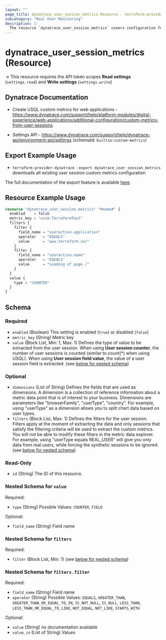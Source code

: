 ```yaml
---
layout: ""
page_title: dynatrace_user_session_metrics Resource - terraform-provider-dynatrace"
subcategory: "Real User Monitoring"
description: |-
  The resource `dynatrace_user_session_metrics` covers configuration for user session custom metrics
---
```


# dynatrace_user_session_metrics (Resource)

-> This resource requires the API token scopes **Read settings** (`settings.read`) and **Write settings** (`settings.write`)

## Dynatrace Documentation

- Create USQL custom metrics for web applications - https://www.dynatrace.com/support/help/platform-modules/digital-experience/web-applications/additional-configuration/custom-metrics-from-user-sessions

- Settings API - https://www.dynatrace.com/support/help/dynatrace-api/environment-api/settings (schemaId: `builtin:custom-metrics`)

## Export Example Usage

- `terraform-provider-dynatrace -export dynatrace_user_session_metrics` downloads all existing user session custom metrics configuration

The full documentation of the export feature is available [here](https://registry.terraform.io/providers/dynatrace-oss/dynatrace/latest/docs/guides/export-v2).

## Resource Example Usage

```terraform
resource "dynatrace_user_session_metrics" "#name#" {
  enabled    = false
  metric_key = "uscm.TerraformTest"
  filters {
    filter {
      field_name = "useraction.application"
      operator   = "EQUALS"
      value      = "www.terraform.io/"
    }
    filter {
      field_name = "useraction.name"
      operator   = "EQUALS"
      value      = "Loading of page /"
    }
  }
  value {
    type = "COUNTER"
  }
}
```

<!-- schema generated by tfplugindocs -->
## Schema

### Required

- `enabled` (Boolean) This setting is enabled (`true`) or disabled (`false`)
- `metric_key` (String) Metric key
- `value` (Block List, Min: 1, Max: 1) Defines the type of value to be extracted from the user session. When using **User session counter**, the number of user sessions is counted (similar to count(*) when using USQL). When using **User session field value**, the value of a user session field is extracted. (see [below for nested schema](#nestedblock--value))

### Optional

- `dimensions` (List of String) Defines the fields that are used as dimensions. A dimension is a collection of reference information about a metric data point that is of interest to your business. Dimensions are parameters like "browserFamily", "userType", "country". For example, using "userType" as a dimension allows you to split chart data based on user types.
- `filters` (Block List, Max: 1) Defines the filters for the user session. Filters apply at the moment of extracting the data and only sessions that satisfy the filtering criteria will be used to extract the custom metrics. You will not be able to modify these filters in the metric data explorer. For example, using "userType equals REAL_USER" will give you only data from real users, while forcing the synthetic sessions to be ignored. (see [below for nested schema](#nestedblock--filters))

### Read-Only

- `id` (String) The ID of this resource.

<a id="nestedblock--value"></a>
### Nested Schema for `value`

Required:

- `type` (String) Possible Values: `COUNTER`, `FIELD`

Optional:

- `field_name` (String) Field name


<a id="nestedblock--filters"></a>
### Nested Schema for `filters`

Required:

- `filter` (Block List, Min: 1) (see [below for nested schema](#nestedblock--filters--filter))

<a id="nestedblock--filters--filter"></a>
### Nested Schema for `filters.filter`

Required:

- `field_name` (String) Field name
- `operator` (String) Possible Values: `EQUALS`, `GREATER_THAN`, `GREATER_THAN_OR_EQUAL_TO`, `IN`, `IS_NOT_NULL`, `IS_NULL`, `LESS_THAN`, `LESS_THAN_OR_EQUAL_TO`, `LIKE`, `NOT_EQUAL`, `NOT_LIKE`, `STARTS_WITH`

Optional:

- `value` (String) no documentation available
- `value_in` (List of String) Values
 